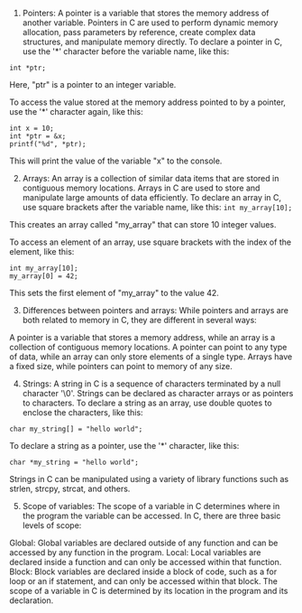 1. Pointers:
A pointer is a variable that stores the memory address of another variable. Pointers in C are used to perform dynamic memory allocation, pass parameters by reference, create complex data structures, and manipulate memory directly. To declare a pointer in C, use the '*' character before the variable name, like this:

`int *ptr;`

Here, "ptr" is a pointer to an integer variable.

To access the value stored at the memory address pointed to by a pointer, use the '*' character again, like this:

```
int x = 10;
int *ptr = &x;
printf("%d", *ptr);
```
This will print the value of the variable "x" to the console.

2. Arrays:
An array is a collection of similar data items that are stored in contiguous memory locations. Arrays in C are used to store and manipulate large amounts of data efficiently. To declare an array in C, use square brackets after the variable name, like this:
`int my_array[10];`

This creates an array called "my_array" that can store 10 integer values.

To access an element of an array, use square brackets with the index of the element, like this:

```
int my_array[10];
my_array[0] = 42;
```
This sets the first element of "my_array" to the value 42.

3. Differences between pointers and arrays:
While pointers and arrays are both related to memory in C, they are different in several ways:

A pointer is a variable that stores a memory address, while an array is a collection of contiguous memory locations.
A pointer can point to any type of data, while an array can only store elements of a single type.
Arrays have a fixed size, while pointers can point to memory of any size.

4. Strings:
A string in C is a sequence of characters terminated by a null character '\0'. Strings can be declared as character arrays or as pointers to characters. To declare a string as an array, use double quotes to enclose the characters, like this:

`char my_string[] = "hello world";`

To declare a string as a pointer, use the '*' character, like this:

`char *my_string = "hello world";`

Strings in C can be manipulated using a variety of library functions such as strlen, strcpy, strcat, and others.

5. Scope of variables:
The scope of a variable in C determines where in the program the variable can be accessed. In C, there are three basic levels of scope:

Global: Global variables are declared outside of any function and can be accessed by any function in the program.
Local: Local variables are declared inside a function and can only be accessed within that function.
Block: Block variables are declared inside a block of code, such as a for loop or an if statement, and can only be accessed within that block.
The scope of a variable in C is determined by its location in the program and its declaration.